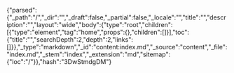 {"parsed":{"_path":"/","_dir":"","_draft":false,"_partial":false,"_locale":"","title":"","description":"","layout":"wide","body":{"type":"root","children":[{"type":"element","tag":"home","props":{},"children":[]}],"toc":{"title":"","searchDepth":2,"depth":2,"links":[]}},"_type":"markdown","_id":"content:index.md","_source":"content","_file":"index.md","_stem":"index","_extension":"md","sitemap":{"loc":"/"}},"hash":"3DwStmdgDM"}